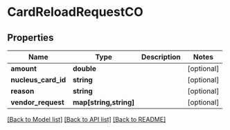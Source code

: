 # CardReloadRequestCO

## Properties
Name | Type | Description | Notes
------------ | ------------- | ------------- | -------------
**amount** | **double** |  | [optional] 
**nucleus_card_id** | **string** |  | [optional] 
**reason** | **string** |  | [optional] 
**vendor_request** | **map[string,string]** |  | [optional] 

[[Back to Model list]](../README.md#documentation-for-models) [[Back to API list]](../README.md#documentation-for-api-endpoints) [[Back to README]](../README.md)


